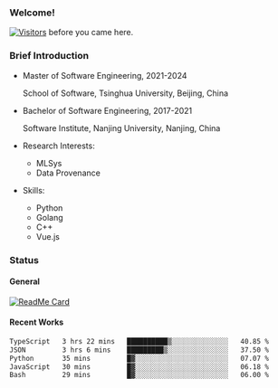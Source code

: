 ### Welcome!

[![Visitors](https://visitor-badge.laobi.icu/badge?page_id=HermitSun.HermitSun)]() before you came here.

### Brief Introduction

- Master of Software Engineering, 2021-2024
  
  School of Software, Tsinghua University, Beijing, China

- Bachelor of Software Engineering, 2017-2021
  
  Software Institute, Nanjing University, Nanjing, China

- Research Interests:
  - MLSys
  - Data Provenance

- Skills:
  - Python
  - Golang
  - C++
  - Vue.js

### Status

#### General

[![ReadMe Card](https://github-readme-stats.hermitsun.vercel.app/api?username=HermitSun&count_private=true&show_icons=true)]()

#### Recent Works

<!--START_SECTION:waka-->

```txt
TypeScript   3 hrs 22 mins   ██████████▒░░░░░░░░░░░░░░   40.85 %
JSON         3 hrs 6 mins    █████████▒░░░░░░░░░░░░░░░   37.50 %
Python       35 mins         █▓░░░░░░░░░░░░░░░░░░░░░░░   07.07 %
JavaScript   30 mins         █▓░░░░░░░░░░░░░░░░░░░░░░░   06.18 %
Bash         29 mins         █▓░░░░░░░░░░░░░░░░░░░░░░░   06.00 %
```

<!--END_SECTION:waka-->
